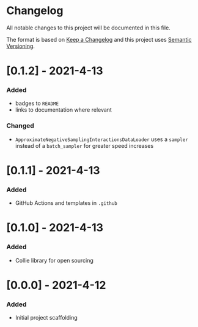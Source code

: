 # Changelog
All notable changes to this project will be documented in this file.

The format is based on [Keep a Changelog](http://keepachangelog.com/en/1.0.0/) and this project uses [Semantic Versioning](http://semver.org/).

# [0.1.2] - 2021-4-13
### Added
 - badges to ``README``
 - links to documentation where relevant
### Changed
 - ``ApproximateNegativeSamplingInteractionsDataLoader`` uses a ``sampler`` instead of a ``batch_sampler`` for greater speed increases

# [0.1.1] - 2021-4-13
### Added
 - GitHub Actions and templates in ``.github``

# [0.1.0] - 2021-4-13
### Added
 - Collie library for open sourcing

# [0.0.0] - 2021-4-12
### Added
 - Initial project scaffolding

